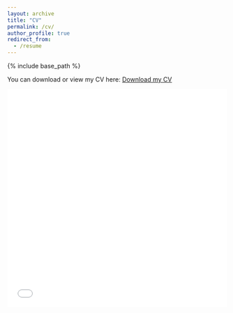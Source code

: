 ```yaml
---
layout: archive
title: "CV"
permalink: /cv/
author_profile: true
redirect_from:
  - /resume
---
```

{% include base_path %}

You can download or view my CV here: <a href="/files/Matthias_Dogbatsey-CV_2025.pdf" target="_blank" rel="noopener noreferrer">Download my CV</a>
<!-- [Download here](/files/Matthias_Dogbatsey-CV_2025.pdf) -->

<iframe src="/files/Matthias_Dogbatsey-CV_2025.pdf" width="100%" height="500" frameborder="no" border="0" marginwidth="0" marginheight="0"></iframe>
